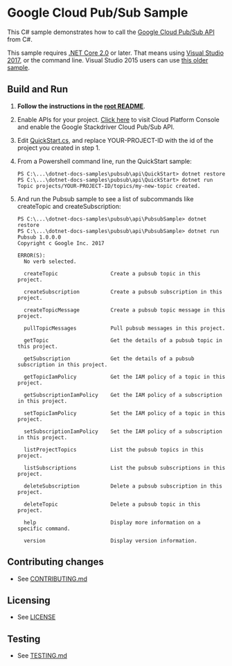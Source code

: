 # Google Cloud Pub/Sub Sample

This C# sample demonstrates how to call the
[Google Cloud Pub/Sub API](https://cloud.google.com/pubsub/docs) from C#.

This sample requires [.NET Core 2.0](
    https://www.microsoft.com/net/core) or later.  That means using
[Visual Studio 2017](
    https://www.visualstudio.com/), or the command line.  Visual Studio 2015 users
can use [this older sample](
    https://github.com/GoogleCloudPlatform/dotnet-docs-samples/tree/vs2015/pubsub/api).

## Build and Run

1.  **Follow the instructions in the [root README](../../README.md)**.

4.  Enable APIs for your project.
    [Click here](https://console.cloud.google.com/flows/enableapi?apiid=pubsub.googleapis.com&showconfirmation=true)
    to visit Cloud Platform Console and enable the Google Stackdriver Cloud Pub/Sub API.

7. Edit [QuickStart.cs](QuickStart/QuickStart.cs), and replace YOUR-PROJECT-ID with the id of the project you created in step 1.

9.  From a Powershell command line, run the QuickStart sample:
    ```
    PS C:\...\dotnet-docs-samples\pubsub\api\QuickStart> dotnet restore
    PS C:\...\dotnet-docs-samples\pubsub\api\QuickStart> dotnet run
    Topic projects/YOUR-PROJECT-ID/topics/my-new-topic created.
    ```

10. And run the Pubsub sample to see a list of subcommands like createTopic and
createSubscription:
    ```
    PS C:\...\dotnet-docs-samples\pubsub\api\PubsubSample> dotnet restore
    PS C:\...\dotnet-docs-samples\pubsub\api\PubsubSample> dotnet run
    Pubsub 1.0.0.0
    Copyright c Google Inc. 2017

    ERROR(S):
      No verb selected.

      createTopic                 Create a pubsub topic in this project.

      createSubscription          Create a pubsub subscription in this project.

      createTopicMessage          Create a pubsub topic message in this project.

      pullTopicMessages           Pull pubsub messages in this project.

      getTopic                    Get the details of a pubsub topic in this project.

      getSubscription             Get the details of a pubsub subscription in this project.

      getTopicIamPolicy           Get the IAM policy of a topic in this project.

      getSubscriptionIamPolicy    Get the IAM policy of a subscription in this project.

      setTopicIamPolicy           Set the IAM policy of a topic in this project.

      setSubscriptionIamPolicy    Set the IAM policy of a subscription in this project.

      listProjectTopics           List the pubsub topics in this project.

      listSubscriptions           List the pubsub subscriptions in this project.

      deleteSubscription          Delete a pubsub subscription in this project.

      deleteTopic                 Delete a pubsub topic in this project.

      help                        Display more information on a specific command.

      version                     Display version information.
    ```

## Contributing changes

* See [CONTRIBUTING.md](../../CONTRIBUTING.md)

## Licensing

* See [LICENSE](../../LICENSE)

## Testing

* See [TESTING.md](../../TESTING.md)
